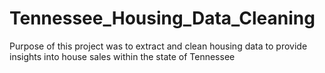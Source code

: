 # Tennessee_Housing_Data_Cleaning

Purpose of this project was to extract and clean housing data to provide insights into house sales within the state of Tennessee
